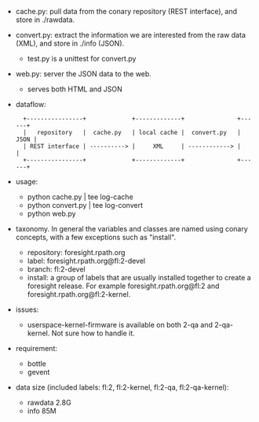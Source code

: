* cache.py: pull data from the conary repository (REST interface), and store in
  ./rawdata.
* convert.py: extract the information we are interested from the raw data
  (XML), and store in ./info (JSON).
  - test.py is a unittest for convert.py
* web.py: server the JSON data to the web.
  - serves both HTML and JSON

* dataflow:

        +----------------+             +-------------+               +------+
        |   repository   |  cache.py   | local cache |  convert.py   | JSON |
        | REST interface | ----------> |     XML     | ------------> |      |
        +----------------+             +-------------+               +------+

* usage:
  - python cache.py | tee log-cache
  - python convert.py | tee log-convert
  - python web.py

* taxonomy. In general the variables and classes are named using conary
  concepts, with a few exceptions such as "install".
  - repository: foresight.rpath.org
  - label: foresight.rpath.org@fl:2-devel
  - branch: fl:2-devel
  - install: a group of labels that are usually installed together to create a
    foresight release. For example foresight.rpath.org@fl:2 and
    foresight.rpath.org@fl:2-kernel.

* issues:
  - userspace-kernel-firmware is available on both 2-qa and 2-qa-kernel. Not
    sure how to handle it.

* requirement:
  - bottle
  - gevent

* data size (included labels: fl:2, fl:2-kernel, fl:2-qa, fl:2-qa-kernel):
  - rawdata 2.8G
  - info 85M
